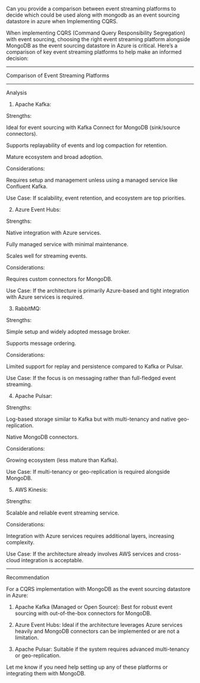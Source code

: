 Can you provide a comparison between event streaming platforms to decide which could be used along with mongodb as an event sourcing datastore  in azure when Implementing CQRS.


When implementing CQRS (Command Query Responsibility Segregation) with event sourcing, choosing the right event streaming platform alongside MongoDB as the event sourcing datastore in Azure is critical. Here’s a comparison of key event streaming platforms to help make an informed decision:


---

Comparison of Event Streaming Platforms


---

Analysis

1. Apache Kafka:

Strengths:

Ideal for event sourcing with Kafka Connect for MongoDB (sink/source connectors).

Supports replayability of events and log compaction for retention.

Mature ecosystem and broad adoption.


Considerations:

Requires setup and management unless using a managed service like Confluent Kafka.


Use Case: If scalability, event retention, and ecosystem are top priorities.



2. Azure Event Hubs:

Strengths:

Native integration with Azure services.

Fully managed service with minimal maintenance.

Scales well for streaming events.


Considerations:

Requires custom connectors for MongoDB.


Use Case: If the architecture is primarily Azure-based and tight integration with Azure services is required.



3. RabbitMQ:

Strengths:

Simple setup and widely adopted message broker.

Supports message ordering.


Considerations:

Limited support for replay and persistence compared to Kafka or Pulsar.


Use Case: If the focus is on messaging rather than full-fledged event streaming.



4. Apache Pulsar:

Strengths:

Log-based storage similar to Kafka but with multi-tenancy and native geo-replication.

Native MongoDB connectors.


Considerations:

Growing ecosystem (less mature than Kafka).


Use Case: If multi-tenancy or geo-replication is required alongside MongoDB.



5. AWS Kinesis:

Strengths:

Scalable and reliable event streaming service.


Considerations:

Integration with Azure services requires additional layers, increasing complexity.


Use Case: If the architecture already involves AWS services and cross-cloud integration is acceptable.





---

Recommendation

For a CQRS implementation with MongoDB as the event sourcing datastore in Azure:

1. Apache Kafka (Managed or Open Source): Best for robust event sourcing with out-of-the-box connectors for MongoDB.


2. Azure Event Hubs: Ideal if the architecture leverages Azure services heavily and MongoDB connectors can be implemented or are not a limitation.


3. Apache Pulsar: Suitable if the system requires advanced multi-tenancy or geo-replication.



Let me know if you need help setting up any of these platforms or integrating them with MongoDB.

